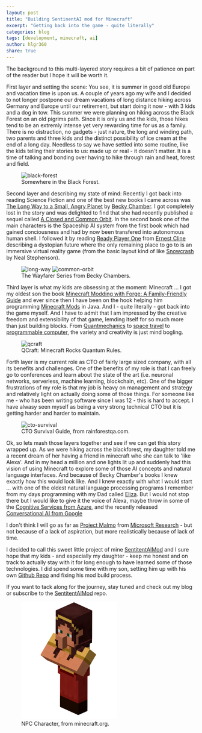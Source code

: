 ```yaml
---
layout: post
title: "Building SentinentAI mod for Minecraft"
excerpt: "Getting back into the game - quite literally"
categories: blog
tags: [development, minecraft, ai]
author: hlgr360
share: true
---
```


The background to this multi-layered story requires a bit of patience on part of the reader but I  hope it will be worth it. 

First layer and setting the scene: You see, it is summer in good old Europe and vacation time is upon us. A couple of years ago my wife and I decided to not longer postpone our dream vacations of long distance hiking across Germany and Europe until our retirement, but start doing it now - with 3 kids and a dog in tow. This summer we were planning on hiking across the Black Forest on an old pigrims path. Since it is only us and the kids, those hikes tend to be an extremly intense yet very rewarding time for us as a family. There is no distraction, no gadgets - just nature, the long and winding path, two parents and three kids and the distinct possibility of ice cream at the end of a long day. Needless to say we have settled into some routine, like the kids telling their stories to us: made up or real - it doesn't matter. It is a time of talking and bonding over having to hike through rain and heat, forest and field. 

<figure>
	<img src="/blog/images/sentinent-ai-minecraft/blackforest.jpg" alt="black-forest">
	<figcaption>Somewhere in the Black Forest.</figcaption>
</figure>


Second layer and describing my state of mind: Recently I got back into reading Science Fiction and one of the best new books I came across was [The Long Way to a Small, Angry Planet](https://www.amazon.com/Long-Small-Angry-Planet-Wayfarers/dp/0062444131) by [Becky Chamber](https://en.wikipedia.org/wiki/The_Long_Way_to_a_Small,_Angry_Planet). I got completely lost in the story and was delighted to find that she had recently published a sequel called [A Closed and Common Orbit](https://www.amazon.com/Closed-Common-Orbit-Wayfarers/dp/0062569406). In the second book one of the main characters is the Spaceship AI system from the first book which had gained conciousness and had by now been transfered into autonomous human shell. I followed it by reading [Ready Player One](https://www.amazon.com/Ready-Player-One-Ernest-Cline/dp/0307887448/) from [Ernest Cline](https://en.wikipedia.org/wiki/Ready_Player_One) describing a dystopian future where the only remaining place to go to is an immersive virtual reality game (from the basic layout kind of like [Snowcrash](https://www.amazon.com/Snow-Crash-Neal-Stephenson-ebook/dp/B002RI9KAE) by Neal Stephenson).

<figure class="half">
	<img src="/blog/images/sentinent-ai-minecraft/A-long-way.png" alt="long-way">
	<img src="/blog/images/sentinent-ai-minecraft/A-closed-orbit.png" alt="common-orbit">
	<figcaption>The Wayfarer Series from Becky Chambers.</figcaption>
</figure>

Third layer is what my kids are obsessing at the moment: Minecraft ... I got my oldest son the book [Minecraft Modding with Forge: A Family-Friendly Guide](https://www.amazon.com/Minecraft-Modding-Forge-Family-Friendly-Building/dp/1491918896) and ever since then I have been on the hook helping him programming [Minecraft Mods](https://github.com/alx365/minecraft_mods) in Java. And I - quite literally - got back into the game myself. And I have to admit that I am impressed by the creative freedom and extensibility of that game, lemding itself for so much more than just building blocks. From [Quantmechanics](http://qcraft.org/about/) to [space travel](https://micdoodle8.com/mods/galacticraft/) to [programmable computer](http://www.computercraft.info), the variety and creativity is just mind bogling. 

<figure>
	<img src="/blog/images/sentinent-ai-minecraft/qcraft.png" alt="qcraft">
	<figcaption>QCraft: Minecraft Rocks Quantum Rules.</figcaption>
</figure>

Forth layer is my current role as CTO of fairly large sized company, with all its benefits and challenges. One of the benefits of my role is that I can freely go to conferences and learn about the state of the art (i.e. neuronal networks, serverless, machine learning, blockchain, etc). One of the bigger frustrations of my role is that my job is heavy on management and strategy and relatively light on actually doing some of those things. For someone like me - who has been writing software since I was 12 - this is hard to accept. I have alwasy seen myself as being a very strong technical CTO but it is getting harder and harder to maintain.

<figure>
	<img src="/blog/images/sentinent-ai-minecraft/cto-survival-guide.png" alt="cto-survival">
	<figcaption>CTO Survival Guide, from rainforestqa.com.</figcaption>
</figure>

Ok, so lets mash those layers together and see if we can get this story wrapped up. As we were hiking across the blackforest, my daughter told me a recent dream of her having a friend in minecraft who she can talk to 'like Alexa'. And in my head a million and one lights lit up and suddenly had this vision of using Minecraft to explore some of those AI concepts and natural language interfaces. And because of Becky Chamber's books I knew exactly how this would look like. And I knew exactly with what I would start ... with one of the oldest natural language processing programs I remember from my days programming with my Dad called [Eliza](https://en.wikipedia.org/wiki/ELIZA). But I would not stop there but I would like to give it the voice of Alexa, maybe throw in some of the [Cognitive Services from Azure](https://azure.microsoft.com/en-us/services/cognitive-services/), and the recently released [Conversational AI from Google](https://conversationai.github.io)

I don't think I will go as far as [Project Malmo](https://github.com/Microsoft/malmo) from [Microsoft Research](https://www.microsoft.com/en-us/research/project/project-malmo/) - but not because of a lack of aspiration, but more realistically because of lack of time. 

I decided to call this sweet little project of mine [SentitentAIMod](https://github.com/hlgr360/SentinentAImod) and I sure hope that my kids - and especially my daughter - keep me honest and on track to actually stay with it for long enough to have learned some of those technologies. I did spend some time with my son, setting him up with his own [Github Repo](https://github.com/alx365/minecraft_mods) and fixing his mod build process. 

If you want to tack along for the journey, stay tuned and check out my blog or subscribe to the [SentitentAIMod](https://github.com/hlgr360/SentinentAImod) repo.

<figure>
	<img src="/images/sentinent-ai-minecraft/npc.png" alt="npc">
	<figcaption>NPC Character, from minecraft.org.</figcaption>
</figure>
